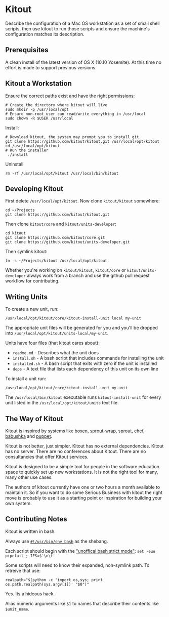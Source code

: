 # Kitout

Describe the configuration of a Mac OS workstation as a set of small shell scripts, then use kitout
to run those scripts and ensure the machine's configuration matches its description.

## Prerequisites

A clean install of the latest version of OS X (10.10 Yosemite). At this time no effort is made to
support previous versions.

## Kitout a Workstation

Ensure the correct paths exist and have the right permissions:

    # Create the directory where kitout will live
    sudo mkdir -p /usr/local/opt
    # Ensure non-root user can read/write everything in /usr/local
    sudo chown -R $USER /usr/local

Install:

    # Download kitout, the system may prompt you to install git
    git clone https://github.com/kitout/kitout.git /usr/local/opt/kitout
    cd /usr/local/opt/kitout
    # Run the installer
     ./install

Uninstall

    rm -rf /usr/local/opt/kitout /usr/local/bin/kitout

## Developing Kitout

First delete `/usr/local/opt/kitout`. Now clone `kitout/kitout` somewhere:

    cd ~/Projects
    git clone https://github.com/kitout/kitout.git

Then clone `kitout/core` and `kitout/units-developer`:

    cd kitout
    git clone https://github.com/kitout/core.git
    git clone https://github.com/kitout/units-developer.git

Then symlink kitout:

    ln -s ~/Projects/kitout /usr/local/opt/kitout

Whether you're working on `kitout/kitout`, `kitout/core` or `kitout/units-developer` always work
from a branch and use the github pull request workflow for contributing.

## Writing Units

To create a new unit, run:

    /usr/local/opt/kitout/core/kitout-install-unit local my-unit

The appropriate unit files will be generated for you and you'll be dropped into `/usr/local/opt/kitout/units-local/my-unit`.

Units have four files (that kitout cares about):

* `readme.md` - Describes what the unit does
* `install.sh` - A bash script that includes commands for installing the unit
* `installed.sh` - A bash script that exits with zero if the unit is installed
* `deps` - A text file that lists each dependency of this unit on its own line

To install a unit run:

    /usr/local/opt/kitout/core/kitout-install-unit my-unit

The `/usr/local/bin/kitout` executable runs `kitout-install-unit` for every unit listed in the `/usr/local/opt/kitout/units` text file.

## The Way of Kitout

Kitout is inspired by systems like [boxen], [sprout-wrap], [sprout], [chef], [babushka] and
[puppet].

Kitout is not better, just simpler. Kitout has no external dependencies. Kitout has no server.
There are no conferences about Kitout. There are no consultancies that offer Kitout services.

Kitout is designed to be a simple tool for people in the software education space to quickly set
up new workstations. It is not the right tool for many, many other use cases.

The authors of kitout currently have one or two hours a month available to maintain it. So if you
want to do some Serious Business with kitout the right move is probably to use it as a starting
point or inspiration for building your own system.

[boxen]: http://boxen.github.com
[sprout-wrap]: https://github.com/pivotal-sprout/sprout-wrap
[sprout]: https://github.com/pivotal-sprout/sprout
[babushka]: http://babushka.me
[chef]: http://www.opscode.com/chef
[puppet]: http://puppetlabs.com

## Contributing Notes

Kitout is written in bash.

Always use [`#!/usr/bin/env bash`](http://en.wikipedia.org/wiki/Shebang_(Unix)#Portability) as the shebang.

Each script should begin with the ["unoffical bash strict mode"](http://redsymbol.net/articles/unofficial-bash-strict-mode/): `set -euo pipefail ; IFS=$'\n\t'`

Some scripts will need to know their expanded, non-symlink path. To retreive that use:

```
realpath="$(python -c 'import os,sys; print os.path.realpath(sys.argv[1])' "$0")"
```

Yes. Its a hideous hack.

Alias numeric arguments like `$1` to names that describe their contents like `$unit_name`.
